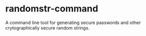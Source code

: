 # randomstr-command
A command line tool for generating secure passwords and other crytographically secure random strings.
